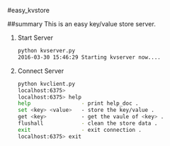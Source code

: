 #easy_kvstore

##summary
This is an easy key/value store server.

1. Start Server
    ```bash
    python kvserver.py
    2016-03-30 15:46:29 Starting kvserver now....
    ```

2. Connect Server
    ```bash
    python kvclient.py
    localhost:6375> 
    localhost:6375> help
    help                - print help_doc .
    set <key> <value>   - store the key/value .
    get <key>           - get the vaule of <key> .
    flushall            - clean the store data . 
    exit                - exit connection .
    localhost:6375> exit
    ```
